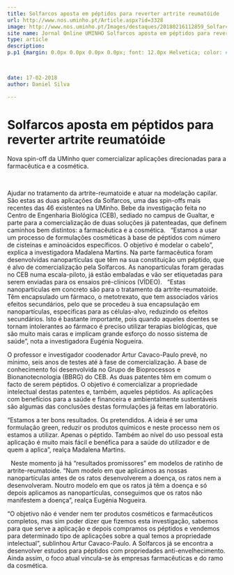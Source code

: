 ```yaml
---
title: Solfarcos aposta em péptidos para reverter artrite reumatóide
url: http://www.nos.uminho.pt/Article.aspx?id=3328
image: http://www.nos.uminho.pt/Images/destaques/20180216112859_Solfarcos2a.jpg
site name: Jornal Online UMINHO Solfarcos aposta em péptidos para reverter artrite reumatóide
type: article
description: 
p.p1 {margin: 0.0px 0.0px 0.0px 0.0px; font: 12.0px Helvetica; color: #454545}

 

date: 17-02-2018
author: Daniel Silva

---
```

# Solfarcos aposta em péptidos para reverter artrite reumatóide


  

Nova spin-off da UMinho quer comercializar aplicações direcionadas para a farmacêutica e a cosmética.

 

Ajudar no tratamento da artrite-reumatoide e atuar na modelação capilar. São estas as duas aplicações da Solfarcos, uma das spin-offs mais recentes das 46 existentes na UMinho. Bebe da investigação feita no Centro de Engenharia Biológica (CEB), sediado no campus de Gualtar, e parte para a comercialização de duas soluções já patenteadas, que definem caminhos bem distintos: a farmacêutica e a cosmética.
 
“Estamos a usar um processo de formulações cosméticas à base de péptidos com número de cisteínas e aminoácidos específicos. O objetivo é modelar o cabelo”, explica a investigadora Madalena Martins. Na parte farmacêutica foram desenvolvidas nanopartículas que têm na sua constituição um péptido, que é alvo de comercialização pela Solfarcos. As nanopartículas foram geradas no CEB numa escala-piloto, já estão embaladas e vão ser etiquetadas para serem enviadas para os ensaios pré-clínicos (VÍDEO).
 
“Estas nanopartículas em concreto são para o tratamento da artrite-reumatoide. Têm encapsulado um fármaco, o metotrexato, que tem associados vários efeitos secundários, pelo que se procedeu à sua encapsulação em nanopartículas, especificas para as células-alvo, reduzindo os efeitos secundários. Isto é bastante importante, pois quando aqueles doentes se tornam intolerantes ao fármaco é preciso utilizar terapias biológicas, que são muito mais caras e implicam grande esforço do nosso sistema de saúde”, nota a investigadora Eugénia Nogueira.

O professor e investigador coodenador Artur Cavaco-Paulo prevê, no mínimo, seis anos de testes até à fase de comercialização. A base de conhecimento foi desenvolvida no Grupo de Bioprocessos e Bionanotecnologia (BBRG) do CEB. As duas patentes têm em comum o facto de serem péptidos. O objetivo é comercializar a propriedade intelectual destas patentes e, também, aqueles péptidos. As aplicações com benefícios para a saúde e financeira e ambientalmente sustentáveis são algumas das conclusões destas formulações já feitas em laboratório.

“Estamos a ter bons resultados. Os pretendidos. A ideia é ser uma formulação green, reduzir os produtos químicos e neste processo nem os estamos a utilizar. Apenas o péptido. Também ao nível do uso pessoal esta aplicação é muito mais fácil e benéfica para a saúde do utilizador e de quem a aplica”, realça Madalena Martins.

 
Neste momento já há “resultados promissores” em modelos de ratinho de artrite-reumatoide. “Num modelo em que aplicámos as nossas nanopartículas antes de os ratos desenvolverem a doença, os ratos nem a desenvolveram. Noutro modelo em que os ratos já têm a doença e só depois aplicamos as nanopartículas, conseguimos que os ratos não manifestem a doença”, realça Eugénia Nogueira.

“O objetivo não é vender nem ter produtos cosméticos e farmacêuticos completos, mas sim poder dizer que fizemos esta investigação, sabemos para que serve a aplicação e depois compramos os péptidos e vendemos para determinado tipo de aplicações sobre a qual temos a propriedade intelectual”, sublinhou Artur Cavaco-Paulo. A Solfarcos já se encontra a desenvolver estudos para péptidos com propriedades anti-envelhecimento. Ainda assim, o foco atual vincula-se às empresas farmacêuticas e do ramo da cosmética.

